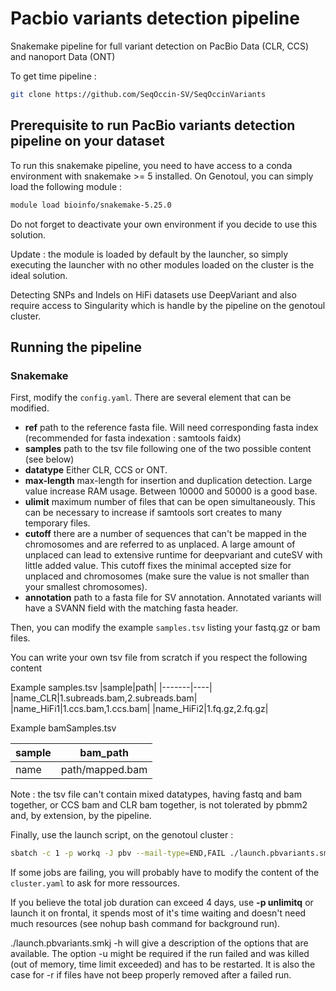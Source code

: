 # Pacbio variants detection pipeline

Snakemake pipeline for full variant detection on PacBio Data (CLR, CCS) and nanoport Data (ONT)

To get time pipeline :

```bash
git clone https://github.com/SeqOccin-SV/SeqOccinVariants
```

## Prerequisite to run PacBio variants detection pipeline on your dataset

To run this snakemake pipeline, you need to have access to a conda environment with snakemake >= 5 installed.
On Genotoul, you can simply load the following module :

```bash
module load bioinfo/snakemake-5.25.0
```

Do not forget to deactivate your own environment if you decide to use this solution.

Update : the module is loaded by default by the launcher, so simply executing the launcher with no other modules loaded on the cluster is the ideal solution.

Detecting SNPs and Indels on HiFi datasets use DeepVariant and also require access to Singularity which is handle by the pipeline on the genotoul cluster.

## Running the pipeline

### Snakemake

First, modify the ```config.yaml```. There are several element that can be modified.

- **ref** path to the reference fasta file. Will need corresponding fasta index (recommended for fasta indexation : samtools faidx)
- **samples** path to the tsv file following one of the two possible content (see below)
- **datatype** Either CLR, CCS or ONT.
- **max-length** max-length for insertion and duplication detection. Large value increase RAM usage. Between 10000 and 50000 is a good base.
- **ulimit** maximum number of files that can be open simultaneously. This can be necessary to increase if samtools sort creates to many temporary files.
- **cutoff** there are a number of sequences that can't be mapped in the chromosomes and are referred to as unplaced. A large amount of unplaced can lead to extensive runtime for deepvariant and cuteSV with little added value. This cutoff fixes the minimal accepted size for unplaced and chromosomes (make sure the value is not smaller than your smallest chromosomes).
- **annotation** path to a fasta file for SV annotation. Annotated variants will have a SVANN field with the matching fasta header.


Then, you can modify the example ```samples.tsv``` listing your fastq.gz or bam files.

You can write your own tsv file from scratch if you respect the following content

Example samples.tsv
|sample|path|
|-------|----|
|name_CLR|1.subreads.bam,2.subreads.bam|
|name_HiFi1|1.ccs.bam,1.ccs.bam|
|name_HiFi2|1.fq.gz,2.fq.gz|

Example bamSamples.tsv

|sample|bam_path|
|-------|----|
|name|path/mapped.bam|

Note : the tsv file can't contain mixed datatypes, having fastq and bam together, or CCS bam and CLR bam together, is not tolerated by pbmm2 and, by extension, by the pipeline.



Finally, use the launch script, on the genotoul cluster :

```bash
sbatch -c 1 -p workq -J pbv --mail-type=END,FAIL ./launch.pbvariants.smkj
```

If some jobs are failing, you will probably have to modify the content of the ```cluster.yaml``` to ask for more ressources.

If you believe the total job duration can exceed 4 days, use **-p unlimitq** or launch it on frontal, it spends most of it's time waiting and doesn't need much resources (see nohup bash command for background run).

./launch.pbvariants.smkj -h will give a description of the options that are available. The option -u might be required if the run failed and was killed (out of memory, time limit exceeded) and has to be restarted. It is also the case for -r if files have not beep properly removed after a failed run.
